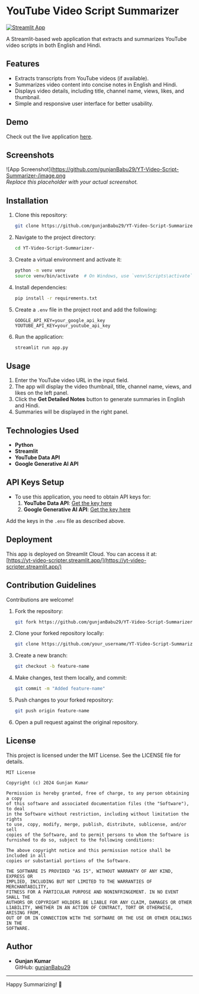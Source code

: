 
# YouTube Video Script Summarizer  

[![Streamlit App](https://static.streamlit.io/badges/streamlit_badge_black_red.svg)](https://yt-video-scripter.streamlit.app/)  

A Streamlit-based web application that extracts and summarizes YouTube video scripts in both English and Hindi.  

## Features  
- Extracts transcripts from YouTube videos (if available).  
- Summarizes video content into concise notes in English and Hindi.  
- Displays video details, including title, channel name, views, likes, and thumbnail.  
- Simple and responsive user interface for better usability.  

## Demo  
Check out the live application [here](https://yt-video-scripter.streamlit.app/).  

## Screenshots  
![App Screenshot](https://github.com/gunjanBabu29/YT-Video-Script-Summarizer-/image.png  
*Replace this placeholder with your actual screenshot.*  

## Installation  

1. Clone this repository:  
   ```bash  
   git clone https://github.com/gunjanBabu29/YT-Video-Script-Summarizer-.git  
   ```  

2. Navigate to the project directory:  
   ```bash  
   cd YT-Video-Script-Summarizer-  
   ```  

3. Create a virtual environment and activate it:  
   ```bash  
   python -m venv venv  
   source venv/bin/activate  # On Windows, use `venv\Scripts\activate`  
   ```  

4. Install dependencies:  
   ```bash  
   pip install -r requirements.txt  
   ```  

5. Create a `.env` file in the project root and add the following:  
   ```env  
   GOOGLE_API_KEY=your_google_api_key  
   YOUTUBE_API_KEY=your_youtube_api_key  
   ```  

6. Run the application:  
   ```bash  
   streamlit run app.py  
   ```  

## Usage  

1. Enter the YouTube video URL in the input field.  
2. The app will display the video thumbnail, title, channel name, views, and likes on the left panel.  
3. Click the **Get Detailed Notes** button to generate summaries in English and Hindi.  
4. Summaries will be displayed in the right panel.  

## Technologies Used  
- **Python**  
- **Streamlit**  
- **YouTube Data API**  
- **Google Generative AI API**  

## API Keys Setup  

- To use this application, you need to obtain API keys for:  
  1. **YouTube Data API**: [Get the key here](https://console.cloud.google.com/)  
  2. **Google Generative AI API**: [Get the key here](https://console.cloud.google.com/)  

Add the keys in the `.env` file as described above.  

## Deployment  

This app is deployed on Streamlit Cloud. You can access it at:  
[https://yt-video-scripter.streamlit.app/](https://yt-video-scripter.streamlit.app/)  

## Contribution Guidelines  

Contributions are welcome!  

1. Fork the repository:  
   ```bash  
   git fork https://github.com/gunjanBabu29/YT-Video-Script-Summarizer-.git  
   ```  

2. Clone your forked repository locally:  
   ```bash  
   git clone https://github.com/your_username/YT-Video-Script-Summarizer-.git  
   ```  

3. Create a new branch:  
   ```bash  
   git checkout -b feature-name  
   ```  

4. Make changes, test them locally, and commit:  
   ```bash  
   git commit -m "Added feature-name"  
   ```  

5. Push changes to your forked repository:  
   ```bash  
   git push origin feature-name  
   ```  

6. Open a pull request against the original repository.  

## License  

This project is licensed under the MIT License. See the LICENSE file for details.  

```plaintext  
MIT License  

Copyright (c) 2024 Gunjan Kumar  

Permission is hereby granted, free of charge, to any person obtaining a copy  
of this software and associated documentation files (the "Software"), to deal  
in the Software without restriction, including without limitation the rights  
to use, copy, modify, merge, publish, distribute, sublicense, and/or sell  
copies of the Software, and to permit persons to whom the Software is  
furnished to do so, subject to the following conditions:  

The above copyright notice and this permission notice shall be included in all  
copies or substantial portions of the Software.  

THE SOFTWARE IS PROVIDED "AS IS", WITHOUT WARRANTY OF ANY KIND, EXPRESS OR  
IMPLIED, INCLUDING BUT NOT LIMITED TO THE WARRANTIES OF MERCHANTABILITY,  
FITNESS FOR A PARTICULAR PURPOSE AND NONINFRINGEMENT. IN NO EVENT SHALL THE  
AUTHORS OR COPYRIGHT HOLDERS BE LIABLE FOR ANY CLAIM, DAMAGES OR OTHER  
LIABILITY, WHETHER IN AN ACTION OF CONTRACT, TORT OR OTHERWISE, ARISING FROM,  
OUT OF OR IN CONNECTION WITH THE SOFTWARE OR THE USE OR OTHER DEALINGS IN THE  
SOFTWARE.  
```  

## Author  

- **Gunjan Kumar**  
  GitHub: [gunjanBabu29](https://github.com/gunjanBabu29)  

---  

Happy Summarizing! 🚀
